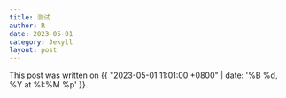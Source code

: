 ```yaml
---
title: 测试
author: R
date: 2023-05-01
category: Jekyll
layout: post
---
```


<!--This post was written on {{ site.time | date: '%B %d, %Y at %I:%M %p' }}.-->

This post was written on {{ "2023-05-01 11:01:00 +0800" | date: '%B %d, %Y at %I:%M %p' }}.

